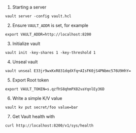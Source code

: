 
1. Starting a server

```
vault server -config vault.hcl
```

2. Ensure `VAULT_ADDR` is set, for example

```
export VAULT_ADDR=http://localhost:8200
```

3. Initialize vault

```
vault init -key-shares 1 -key-threshold 1
```

4. Unseal vault

```
vault unseal E33jr9wxKxR831dqdXfq+AIsFK0jS4PNbmc576U9HhY=
```

5. Export Root token

```
export VAULT_TOKEN=s.qzfhS8qhmPX82vaYqnlEy36D
```

6. Write a simple K/V value

```
vault kv put secret/foo value=bar
```

7. Get Vault health with

```
curl http://localhost:8200/v1/sys/health
```

